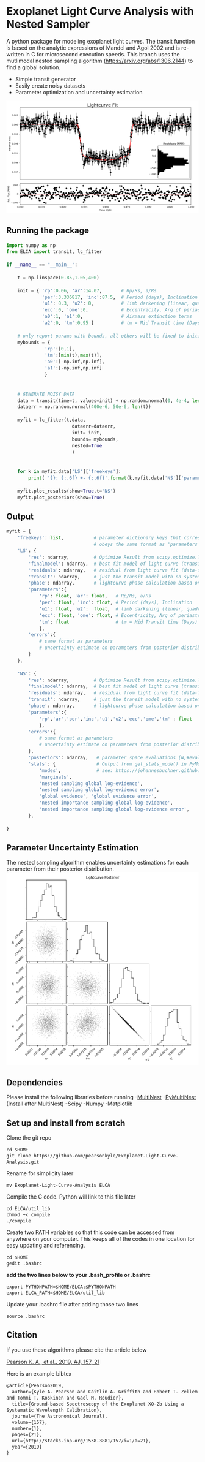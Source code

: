 # Exoplanet Light Curve Analysis with Nested Sampler

A python package for modeling exoplanet light curves. The transit function is based on the analytic expressions of Mandel and Agol 2002 and is re-written in C for microsecond execution speeds. This branch uses the mutlimodal nested sampling algorithm (https://arxiv.org/abs/1306.2144) to find a global solution. 

- Simple transit generator
- Easily create noisy datasets
- Parameter optimization and uncertainty estimation

![alt text](https://github.com/pearsonkyle/Exoplanet-Light-Curve-Analysis/raw/nested/lightcurve_fit.png "Light Curve Modeling")
 
## Running the package
```python
import numpy as np
from ELCA import transit, lc_fitter

if __name__ == "__main__":

    t = np.linspace(0.85,1.05,400)

    init = { 'rp':0.06, 'ar':14.07,       # Rp/Rs, a/Rs
             'per':3.336817, 'inc':87.5,  # Period (days), Inclination
             'u1': 0.3, 'u2': 0,          # limb darkening (linear, quadratic)
             'ecc':0, 'ome':0,            # Eccentricity, Arg of periastron
             'a0':1, 'a1':0,              # Airmass extinction terms
             'a2':0, 'tm':0.95 }          # tm = Mid Transit time (Days)

    # only report params with bounds, all others will be fixed to initial value
    mybounds = {
              'rp':[0,1],
              'tm':[min(t),max(t)],
              'a0':[-np.inf,np.inf],
              'a1':[-np.inf,np.inf]
              }


    # GENERATE NOISY DATA
    data = transit(time=t, values=init) + np.random.normal(0, 4e-4, len(t))
    dataerr = np.random.normal(400e-6, 50e-6, len(t))

    myfit = lc_fitter(t,data,
                        dataerr=dataerr,
                        init= init,
                        bounds= mybounds,
                        nested=True
                        )


    for k in myfit.data['LS']['freekeys']:
        print( '{}: {:.6f} +- {:.6f}'.format(k,myfit.data['NS']['parameters'][k],myfit.data['NS']['errors'][k]) )

    myfit.plot_results(show=True,t='NS')
    myfit.plot_posteriors(show=True)
```

## Output

```python 
myfit = {
    'freekeys': list,           # parameter dictionary keys that correspond to the parameters being solved for
                                # obeys the same format as 'parameters' below
    'LS': {
        'res': ndarray,         # Optimize Result from scipy.optimize.least_squares fit
        'finalmodel': ndarray,  # best fit model of light curve (transit+detrending model)
        'residuals': ndarray,   # residual from light curve fit (data-finalmodel)
        'transit': ndarray,     # just the transit model with no system trend
        'phase': ndarray,       # lightcurve phase calculation based on fit mid transit
        'parameters':{             
            'rp': float, 'ar': float,   # Rp/Rs, a/Rs
            'per': float, 'inc': float, # Period (days), Inclination
            'u1': float, 'u2':  float,  # limb darkening (linear, quadratic)
            'ecc': float, 'ome': float, # Eccentricity, Arg of periastron
            'tm': float                 # tm = Mid Transit time (Days)
            },
        'errors':{
            # same format as parameters
            # uncertainty estimate on parameters from posterior distributions
        }               
    },

    'NS': {
        'res': ndarray,         # Optimize Result from scipy.optimize.least_squares fit
        'finalmodel': ndarray,  # best fit model of light curve (transit+detrending model)
        'residuals': ndarray,   # residual from light curve fit (data-finalmodel)
        'transit': ndarray,     # just the transit model with no system trend
        'phase': ndarray,       # lightcurve phase calculation based on fit mid transit
        'parameters':{     
            'rp','ar','per','inc','u1','u2','ecc','ome','tm' : float 
            },
        'errors':{
            # same format as parameters
            # uncertainty estimate on parameters from posterior distributions
        },
        'posteriors': ndarray,   # parameter space evaluations [N,#evals] (N=# free parameters)
        'stats': {               # Output from get_stats_mode() in PyMultiNest 
            'modes',             # see: https://johannesbuchner.github.io/PyMultiNest/pymultinest_analyse.html 
            'marginals',
            'nested sampling global log-evidence', 
            'nested sampling global log-evidence error', 
            'global evidence', 'global evidence error', 
            'nested importance sampling global log-evidence', 
            'nested importance sampling global log-evidence error',
        },                       
                                 
}
```

## Parameter Uncertainty Estimation 
The nested sampling algorithm enables uncertainty estimations for each parameter from their posterior distribution. 
![alt text](https://github.com/pearsonkyle/Exoplanet-Light-Curve-Analysis/raw/nested/lightcurve_posterior.png "Posterior Distribution")


## Dependencies
Please install the following libraries before running
-[MultiNest](https://github.com/JohannesBuchner/MultiNest)
-[PyMultiNest](https://github.com/JohannesBuchner/PyMultiNest) (Install after MultiNest)
-Scipy
-Numpy
-Matplotlib


## Set up and install from scratch

Clone the git repo
```
cd $HOME
git clone https://github.com/pearsonkyle/Exoplanet-Light-Curve-Analysis.git
```
Rename for simplicity later
```
mv Exoplanet-Light-Curve-Analysis ELCA
```
Compile the C code. Python will link to this file later
```
cd ELCA/util_lib
chmod +x compile
./compile
```
Create two PATH variables so that this code can be accessed from anywhere on your computer. This keeps all of the codes in one location for easy updating and referencing.
```
cd $HOME
gedit .bashrc
```
**add the two lines below to your .bash_profile or .bashrc**
```
export PYTHONPATH=$HOME/ELCA:$PYTHONPATH
export ELCA_PATH=$HOME/ELCA/util_lib
```
Update your .bashrc file after adding those two lines
```
source .bashrc
```

## Citation 
If you use these algorithms please cite the article below

[Pearson K. A., et al., 2019, AJ, 157, 21](http://iopscience.iop.org/article/10.3847/1538-3881/aaf1ae/meta)

Here is an example bibtex
```
@article{Pearson2019,
  author={Kyle A. Pearson and Caitlin A. Griffith and Robert T. Zellem and Tommi T. Koskinen and Gael M. Roudier},
  title={Ground-based Spectroscopy of the Exoplanet XO-2b Using a Systematic Wavelength Calibration},
  journal={The Astronomical Journal},
  volume={157},
  number={1},
  pages={21},
  url={http://stacks.iop.org/1538-3881/157/i=1/a=21},
  year={2019}
}
```
